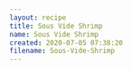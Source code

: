 ```yaml
---
layout: recipe
title: Sous Vide Shrimp
name: Sous Vide Shrimp
created: 2020-07-05 07:38:20
filename: Sous-Vide-Shrimp
---
```

